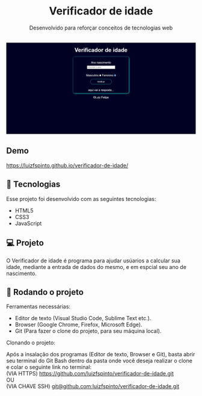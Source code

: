 <h1 align="center">Verificador de idade</h1>

<p align="center">
Desenvolvido para reforçar conceitos de tecnologias web<br/>

<br>

<p align="center">
 <img alt="License" src="./.github/priview.png">
</p>

## Demo
https://luizfspinto.github.io/verificador-de-idade/
<br>

## 🚀 Tecnologias

Esse projeto foi desenvolvido com as seguintes tecnologias:

- HTML5
- CSS3
- JavaScript

## 💻 Projeto

O Verificador de idade é programa para ajudar usúarios a calcular sua idade, mediante a entrada de dados do mesmo, e em espcial seu ano de nascimento.
<br>

## 📳 Rodando o projeto
Ferramentas necessárias: 
- Editor de texto (Visual Studio Code, Sublime Text etc.).
- Browser (Google Chrome, Firefox, Microsoft Edge).
- Git (Para fazer o clone do projeto, para seu máquina local).

Clonando o projeto:

Após a insalação dos programas (Editor de texto, Browser e Git), basta abrir seu terminal do Git Bash dentro da pasta onde você deseja realizar o clone e colar o seguinte link no terminal: <br> (VIA HTTPS) https://github.com/luizfspinto/verificador-de-idade.git<br>OU<BR>
(VIA CHAVE SSH) [git@github.com:luizfspinto/verificador-de-idade.git](git@github.com:luizfspinto/verificador-de-idade.git)
<br><br>

